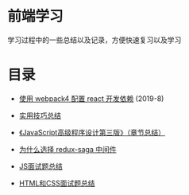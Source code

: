 # 前端学习

学习过程中的一些总结以及记录，方便快速复习以及学习

# 目录

- [使用 webpack4 配置 react 开发依赖](https://github.com/KayneWang/blog/blob/master/webpack4-react.md) (2019-8)

- [实用技巧总结](https://github.com/KayneWang/blog/blob/master/someSkills.md)

- [《JavaScript高级程序设计第三版》（章节总结）](https://github.com/wangzengkai/blog/issues/1)

- [为什么选择 redux-saga 中间件](https://github.com/wangzengkai/blog/issues/2)

- [JS面试题总结](https://github.com/KayneWang/blog/issues/3)

- [HTML和CSS面试题总结](https://github.com/KayneWang/blog/issues/4)

